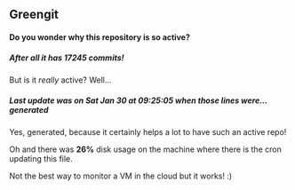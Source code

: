 ## Greengit

#### Do you wonder why this repository is so active?

##### After all it has 17245 commits!

But is it *really* active? Well...

##### Last update was on Sat Jan 30 at 09:25:05 when those lines were... generated

Yes, generated, because it certainly helps a lot to have such an active repo!

Oh and there was **26%** disk usage on the machine
where there is the cron updating this file.

Not the best way to monitor a VM in the cloud but it works! :)
